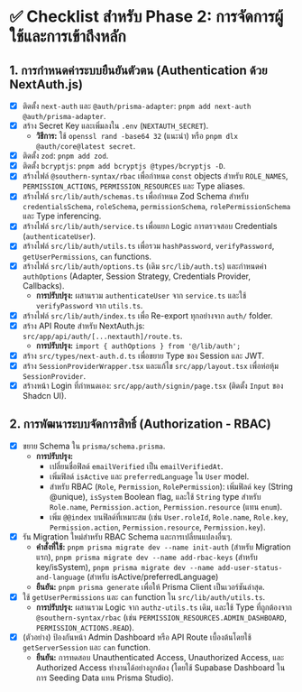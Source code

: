 # ✅ Checklist สำหรับ Phase 2: การจัดการผู้ใช้และการเข้าถึงหลัก

## 1. การกำหนดค่าระบบยืนยันตัวตน (Authentication ด้วย NextAuth.js)

- [x] ติดตั้ง `next-auth` และ `@auth/prisma-adapter`: `pnpm add next-auth @auth/prisma-adapter`.
- [x] สร้าง Secret Key และเพิ่มลงใน `.env` (`NEXTAUTH_SECRET`).
  - **วิธีการ:** ใช้ `openssl rand -base64 32` (แนะนำ) หรือ `pnpm dlx @auth/core@latest secret`.
- [x] ติดตั้ง `zod`: `pnpm add zod`.
- [x] ติดตั้ง `bcryptjs`: `pnpm add bcryptjs @types/bcryptjs -D`.
- [x] สร้างไฟล์ `@southern-syntax/rbac` เพื่อกำหนด `const` objects สำหรับ `ROLE_NAMES`, `PERMISSION_ACTIONS`, `PERMISSION_RESOURCES` และ Type aliases.
- [x] สร้างไฟล์ `src/lib/auth/schemas.ts` เพื่อกำหนด Zod Schema สำหรับ `credentialsSchema`, `roleSchema`, `permissionSchema`, `rolePermissionSchema` และ Type inferencing.
- [x] สร้างไฟล์ `src/lib/auth/service.ts` เพื่อแยก Logic การตรวจสอบ Credentials (`authenticateUser`).
- [x] สร้างไฟล์ `src/lib/auth/utils.ts` เพื่อรวม `hashPassword`, `verifyPassword`, `getUserPermissions`, `can` functions.
- [x] สร้างไฟล์ `src/lib/auth/options.ts` (เดิม `src/lib/auth.ts`) และกำหนดค่า `authOptions` (Adapter, Session Strategy, Credentials Provider, Callbacks).
  - **การปรับปรุง:** ผสานรวม `authenticateUser` จาก `service.ts` และใช้ `verifyPassword` จาก `utils.ts`.
- [x] สร้างไฟล์ `src/lib/auth/index.ts` เพื่อ Re-export ทุกอย่างจาก `auth/` folder.
- [x] สร้าง API Route สำหรับ NextAuth.js: `src/app/api/auth/[...nextauth]/route.ts`.
  - **การปรับปรุง:** `import { authOptions } from '@/lib/auth';`
- [x] สร้าง `src/types/next-auth.d.ts` เพื่อขยาย Type ของ Session และ JWT.
- [x] สร้าง `SessionProviderWrapper.tsx` และแก้ไข `src/app/layout.tsx` เพื่อห่อหุ้ม `SessionProvider`.
- [x] สร้างหน้า Login ที่กำหนดเอง: `src/app/auth/signin/page.tsx` (ติดตั้ง `Input` ของ Shadcn UI).

## 2. การพัฒนาระบบจัดการสิทธิ์ (Authorization - RBAC)

- [x] ขยาย Schema ใน `prisma/schema.prisma`.
  - **การปรับปรุง:**
    - เปลี่ยนชื่อฟิลด์ `emailVerified` เป็น `emailVerifiedAt`.
    - เพิ่มฟิลด์ `isActive` และ `preferredLanguage` ใน `User` model.
    - สำหรับ RBAC (`Role`, `Permission`, `RolePermission`): เพิ่มฟิลด์ `key` (String @unique), `isSystem` Boolean flag, และใช้ `String` type สำหรับ `Role.name`, `Permission.action`, `Permission.resource` (แทน `enum`).
    - เพิ่ม `@@index` บนฟิลด์ที่เหมาะสม (เช่น `User.roleId`, `Role.name`, `Role.key`, `Permission.action`, `Permission.resource`, `Permission.key`).
- [x] รัน Migration ใหม่สำหรับ RBAC Schema และการเปลี่ยนแปลงอื่นๆ.
  - **คำสั่งที่ใช้:** `pnpm prisma migrate dev --name init-auth` (สำหรับ Migration แรก), `pnpm prisma migrate dev --name add-rbac-keys` (สำหรับ key/isSystem), `pnpm prisma migrate dev --name add-user-status-and-language` (สำหรับ isActive/preferredLanguage)
  - **ยืนยัน:** `pnpm prisma generate` เพื่อให้ Prisma Client เป็นเวอร์ชันล่าสุด.
- [x] ใช้ `getUserPermissions` และ `can` function ใน `src/lib/auth/utils.ts`.
  - **การปรับปรุง:** ผสานรวม Logic จาก `authz-utils.ts` เดิม, และใช้ Type ที่ถูกต้องจาก `@southern-syntax/rbac` (เช่น `PERMISSION_RESOURCES.ADMIN_DASHBOARD`, `PERMISSION_ACTIONS.READ`).
- [x] (ตัวอย่าง) ป้องกันหน้า Admin Dashboard หรือ API Route เบื้องต้นโดยใช้ `getServerSession` และ `can` function.
  - **ยืนยัน:** การทดสอบ Unauthenticated Access, Unauthorized Access, และ Authorized Access ทำงานได้อย่างถูกต้อง (โดยใช้ Supabase Dashboard ในการ Seeding Data แทน Prisma Studio).
